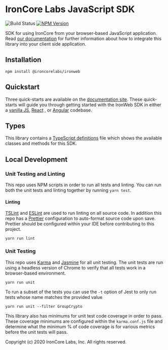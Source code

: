 # IronCore Labs JavaScript SDK

![Build Status](https://github.com/IronCoreLabs/ironweb/workflows/IronWeb%20CI/badge.svg)
[![NPM Version](https://badge.fury.io/js/%40ironcorelabs%2Fironweb.svg)](https://www.npmjs.com/package/@ironcorelabs/ironweb)

SDK for using IronCore from your browser-based JavaScript application. Read [our documentation](https://docs.ironcorelabs.com) for further information about how to integrate this library into your client side application.

## Installation

`npm install @ironcorelabs/ironweb`

## Quickstart

Three quick-starts are available on the [documentation site](https://ironcorelabs.com/docs). These quick-starts will guide you through getting started with the IronWeb SDK in either a [vanilla JS](https://ironcorelabs.com/docs/getting-started/vanilla-javascript), [React](https://github.com/IronCoreLabs/getting-started-react) , or [Angular](https://ironcorelabs.com/docs/getting-started/angular) codebase.

## Types

This library contains a [TypeScript definitions](ironweb.d.ts) file which shows the available classes and methods for this SDK.

## Local Development

### Unit Testing and Linting

This repo uses NPM scripts in order to run all tests and linting. You can run both the unit tests and linting together by running `yarn test`.

#### Linting

[TSLint](https://palantir.github.io/tslint/) and [ESLint](https://eslint.org/) are used to run linting on all source code. In addition this repo has a [Prettier](https://prettier.io) configuration to auto-format source code upon save. Prettier should be configured within your IDE before contributing to this project.

`yarn run lint`

### Unit Testing

This repo uses [Karma](https://karma-runner.github.io/latest/index.html) and [Jasmine](https://jasmine.github.io/) for all unit testing. The unit tests are run using a headless version of Chrome to verify that all tests work in a browser-based environment.

`yarn run unit`

To run a subset of the tests you can use the `-t` option of Jest to only run tests whose name matches the provided value

`yarn run unit --filter GroupCrypto`

This library also has minimums for unit test code coverage in order to pass. These coverage minimums are configured within the `karma.conf.js` file and determine what the minimum % of code coverage is for various metrics before the unit tests will pass.

Copyright (c) 2020 IronCore Labs, Inc.
All rights reserved.

